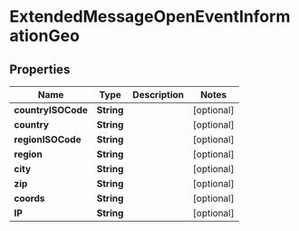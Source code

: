 
# ExtendedMessageOpenEventInformationGeo

## Properties
Name | Type | Description | Notes
------------ | ------------- | ------------- | -------------
**countryISOCode** | **String** |  |  [optional]
**country** | **String** |  |  [optional]
**regionISOCode** | **String** |  |  [optional]
**region** | **String** |  |  [optional]
**city** | **String** |  |  [optional]
**zip** | **String** |  |  [optional]
**coords** | **String** |  |  [optional]
**IP** | **String** |  |  [optional]



